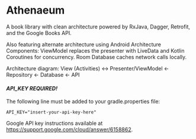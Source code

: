 # Athenaeum
A book library with clean architecture powered by RxJava, Dagger, Retrofit, and the Google Books API.

Also featuring alternate architecture using Android Architecture Components: ViewModel replaces the presenter with LiveData and Kotlin Coroutines for concurrency. Room Database caches network calls locally.

Architecture diagram:
View (Activities) <-> Presenter/ViewModel <- Repository <- Database <- API
                                                                          
                                                                          
#### *API_KEY REQUIRED!*
The following line must be added to your gradle.properties file:

`API_KEY="insert-your-api-key-here"`

Google API key instructions available at https://support.google.com/cloud/answer/6158862.
